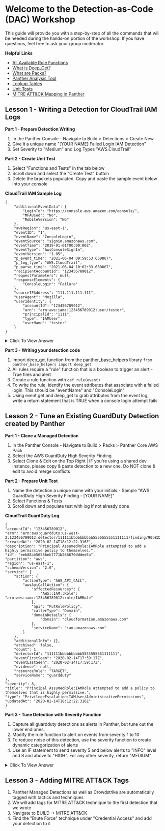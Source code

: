 # Welcome to the Detection-as-Code (DAC) Workshop
This guide will provide you with a step-by-step of all the commands that will be needed during the hands-on portion of the workshop. If you have questions, feel free to ask your group moderator.

**Helpful Links**
- [All Available Rule Functions](https://github.com/panther-labs/panther-analysis/blob/master/templates/example_rule.py)
- [What is Deep_Get?](https://docs.panther.com/writing-detections/globals#deep_get)
- [What are Packs?](https://docs.panther.com/writing-detections/detection-packs)
- [Panther Analysis Tool](https://docs.panther.com/panther-developer-workflows/panther-analysis-tool#overview)
- [Lookup Tables](https://docs.panther.com/enrichment/lookup-tables)
- [Unit Tests](https://docs.panther.com/writing-detections/testing#mocks)
- [MITRE ATT&CK Mapping in Panther](https://docs.panther.com/detections/report-mapping)




## Lesson 1 - Writing a Detection for CloudTrail IAM Logs

**Part 1 - Prepare Detection Writing**
1. In the Panther Console - Navigate to Build > Detections > Create New
2. Give it a unique name "[YOUR NAME] Failed Login IAM Detection" 
3. Set Severity to "Medium" and Log Types "AWS.CloudTrail"

**Part 2 - Create Unit Test**
1. Select "Functions and Tests" in the tab below
2. Scroll down and select the "Create Test" button
3. Delete the brackets populated. Copy and paste the sample event below into your console

**CloudTrail IAM Sample Log**
```
{
	"additionalEventData": {
		"LoginTo": "https://console.aws.amazon.com/console/",
		"MFAUsed": "No",
		"MobileVersion": "No"
	},
	"awsRegion": "us-east-1",
	"eventID": "1",
	"eventName": "ConsoleLogin",
	"eventSource": "signin.amazonaws.com",
	"eventTime": "2019-01-01T00:00:00Z",
	"eventType": "AwsConsoleSignIn",
	"eventVersion": "1.05",
	"p_event_time": "2021-06-04 09:59:53.650807",
	"p_log_type": "AWS.CloudTrail",
	"p_parse_time": "2021-06-04 10:02:33.650807",
	"recipientAccountId": "123456789012",
	"requestParameters": null,
	"responseElements": {
		"ConsoleLogin": "Failure"
	},
	"sourceIPAddress": "111.111.111.111",
	"userAgent": "Mozilla",
	"userIdentity": {
		"accountId": "123456789012",
		"arn": "arn:aws:iam::123456789012:user/tester",
		"principalId": "1111",
		"type": "IAMUser",
		"userName": "tester"
	}
}
```

<details>
	<summary>Click To View Answer </summary>
	
```
from panther_base_helpers import deep_get

def rule(event):
    return event.get("eventName") == "ConsoleLogin" and deep_get(event,"responseElements","ConsoleLogin") == "Failure"
```
</details>

**Part 3 - Writing your detection code**

1. Import deep_get function from the panther_base_helpers library ```from panther_base_helpers import deep_get```
2. All rules require a "rule" function that is a boolean to trigger an alert - True fires and alert 
3. Create a rule function with ```def rule(event)```
4. To write the rule, identify the event attributes that associate with a failed login. This should be "eventName" and "ConsoleLogin"
5. Using event.get and deep_get to grab attributes from the event log, write a return statement that is TRUE when a console login attempt fails







## Lesson 2 - Tune an Existing GuardDuty Detection created by Panther


**Part 1 - Clone a Managed Detection**
1. In the Panther Console - Navigate to Build > Packs > Panther Core AWS Pack
2. Select the AWS GuardDuty High Severity Finding
3. Select Clone & Edit on the Top Right | IF you're using a shared dev instance, please copy & paste detection to a new one. Do NOT clone & edit to avoid merge conflicts

**Part 2 - Prepare Unit Test**

1. Name the detection a unique name with your initials - Sample "AWS GuardDuty High Severity Finding - [YOUR NAME]"
2. Select Functions & Tests
3. Scroll down and populate test with log if not already done

**CloudTrail GuardDuty Log**
```
{
"accountId": "123456789012",
"arn": "arn:aws:guardduty:us-west-2:123456789012:detector/111111bbbbbbbbbb5555555551111111/finding/90b82273685661b9318f078d0851fe9a",
"createdAt": "2020-02-14T18:12:22.316Z",
"description": "Principal AssumedRole:IAMRole attempted to add a highly permissive policy to themselves.",
"id": "eeb88ab56556eb7771b266670dddee5a",
"partition": "aws",
"region": "us-east-1",
"schemaVersion": "2.0",
"service": {
	"action": {
		"actionType": "AWS_API_CALL",
		"awsApiCallAction": {
			"affectedResources": {
				"AWS::IAM::Role": "arn:aws:iam::123456789012:role/IAMRole"
			},
			"api": "PutRolePolicy",
			"callerType": "Domain",
			"domainDetails": {
				"domain": "cloudformation.amazonaws.com"
			},
			"serviceName": "iam.amazonaws.com"
		}
	},
	"additionalInfo": {},
	"archived": false,
	"count": 1,
	"detectorId": "111111bbbbbbbbbb5555555551111111",
	"eventFirstSeen": "2020-02-14T17:59:17Z",
	"eventLastSeen": "2020-02-14T17:59:17Z",
	"evidence": null,
	"resourceRole": "TARGET",
	"serviceName": "guardduty"
},
"severity": 8,
"title": "Principal AssumedRole:IAMRole attempted to add a policy to themselves that is highly permissive.",
"type": "PrivilegeEscalation:IAMUser/AdministrativePermissions",
"updatedAt": "2020-02-14T18:12:22.316Z"
}
```



**Part 3 - Tune Detection with Severity Function**
1. Capture all guardduty detections as alerts in Panther, but tune out the lower end ones. 
2. Modify the rule function to alert on events from severity 1 to 10
3. To reduce noise of this detection, use the severity function to create dynamic categorization of alerts
4. Use an IF statement to send severity 5 and below alerts to "INFO" level and 8 and above to "HIGH". For any other severity, return "MEDIUM"

<details>
	<summary>Click To View Answer </summary>
	
```
def severity(event):
    if float(event.get("severity",0)) <= 5.0:
        return "INFO"
    if float(event.get("severity",0)) >= 8.0:
        return "HIGH"
    else:
        return "MEDIUM"
```
</details>

## Lesson 3 - Adding MITRE ATT&CK Tags

1. Panther Managed Detections as well as Crowdstrike are automatically tagged with tactics and techniques
2. We will add tags for MITRE ATT&CK technique to the first detection that we wrote
3. Navigate to BUILD -> MITRE ATT&CK 
4. Find the "Brute Force" technique under "Credential Access" and add your detection to it
